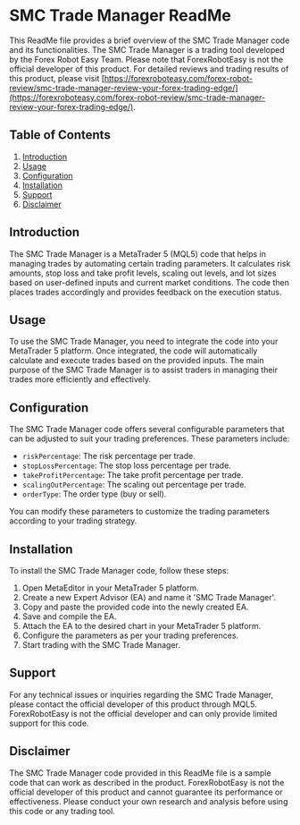 # SMC Trade Manager ReadMe

This ReadMe file provides a brief overview of the SMC Trade Manager code and its functionalities. The SMC Trade Manager is a trading tool developed by the Forex Robot Easy Team. Please note that ForexRobotEasy is not the official developer of this product. For detailed reviews and trading results of this product, please visit [https://forexroboteasy.com/forex-robot-review/smc-trade-manager-review-your-forex-trading-edge/](https://forexroboteasy.com/forex-robot-review/smc-trade-manager-review-your-forex-trading-edge/).

## Table of Contents

1. [Introduction](#introduction)
2. [Usage](#usage)
3. [Configuration](#configuration)
4. [Installation](#installation)
5. [Support](#support)
6. [Disclaimer](#disclaimer)

## Introduction

The SMC Trade Manager is a MetaTrader 5 (MQL5) code that helps in managing trades by automating certain trading parameters. It calculates risk amounts, stop loss and take profit levels, scaling out levels, and lot sizes based on user-defined inputs and current market conditions. The code then places trades accordingly and provides feedback on the execution status.

## Usage

To use the SMC Trade Manager, you need to integrate the code into your MetaTrader 5 platform. Once integrated, the code will automatically calculate and execute trades based on the provided inputs. The main purpose of the SMC Trade Manager is to assist traders in managing their trades more efficiently and effectively.

## Configuration

The SMC Trade Manager code offers several configurable parameters that can be adjusted to suit your trading preferences. These parameters include:

- `riskPercentage`: The risk percentage per trade.
- `stopLossPercentage`: The stop loss percentage per trade.
- `takeProfitPercentage`: The take profit percentage per trade.
- `scalingOutPercentage`: The scaling out percentage per trade.
- `orderType`: The order type (buy or sell).

You can modify these parameters to customize the trading parameters according to your trading strategy.

## Installation

To install the SMC Trade Manager code, follow these steps:

1. Open MetaEditor in your MetaTrader 5 platform.
2. Create a new Expert Advisor (EA) and name it 'SMC Trade Manager'.
3. Copy and paste the provided code into the newly created EA.
4. Save and compile the EA.
5. Attach the EA to the desired chart in your MetaTrader 5 platform.
6. Configure the parameters as per your trading preferences.
7. Start trading with the SMC Trade Manager.

## Support

For any technical issues or inquiries regarding the SMC Trade Manager, please contact the official developer of this product through MQL5. ForexRobotEasy is not the official developer and can only provide limited support for this code.

## Disclaimer

The SMC Trade Manager code provided in this ReadMe file is a sample code that can work as described in the product. ForexRobotEasy is not the official developer of this product and cannot guarantee its performance or effectiveness. Please conduct your own research and analysis before using this code or any trading tool.
